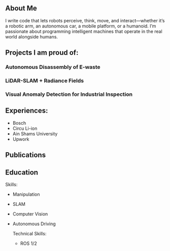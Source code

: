 ## About Me
I write code that lets robots perceive, think, move, and interact—whether it’s a robotic arm, an autonomous car, a mobile platform, or a humanoid. I’m passionate about programming intelligent machines that operate in the real world alongside humans.




## Projects I am proud of:
### Autonomous Disassembly of E-waste


### LiDAR-SLAM + Radiance Fields


### Visual Anomaly Detection for Industrial Inspection



## Experiences:
* Bosch
* Circu Li-ion
* Ain Shams University
* Upwork

## Publications

## Education

Skills:
* Manipulation
* SLAM
* Computer Vision
* Autonomous Driving

  Technical Skills:
  * ROS 1/2
